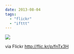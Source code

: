 ```yaml
---
date: 2013-08-04
tags: 
  - "flickr"
  - "ifttt"
---
```


![](http://farm4.staticflickr.com/3779/9436696321_786ab6da6c_b.jpg)  

  
  
via Flickr http://flic.kr/p/fnTx3H
